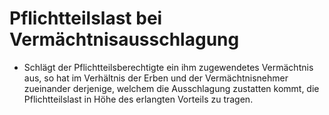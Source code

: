 # Pflichtteilslast bei Vermächtnisausschlagung

- Schlägt der Pflichtteilsberechtigte ein ihm zugewendetes Vermächtnis aus, so hat im Verhältnis der Erben und der Vermächtnisnehmer zueinander derjenige, welchem die Ausschlagung zustatten kommt, die Pflichtteilslast in Höhe des erlangten Vorteils zu tragen.

